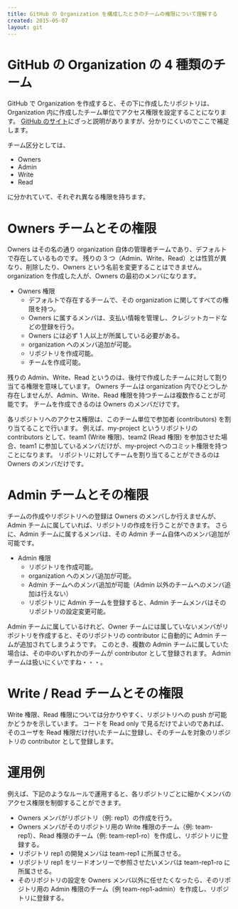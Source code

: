 ```yaml
---
title: GitHub の Organization を構成したときのチームの権限について理解する
created: 2015-05-07
layout: git
---
```


GitHub の Organization の 4 種類のチーム
====

GitHub で Organization を作成すると、その下に作成したリポジトリは、Organization 内に作成したチーム単位でアクセス権限を設定することになります。
[GitHub のサイト](https://help.github.com/articles/permission-levels-for-an-organization-repository/)にざっと説明がありますが、分かりにくいのでここで補足します。

チーム区分としては、

  * Owners
  * Admin
  * Write
  * Read

に分かれていて、それぞれ異なる権限を持ちます。

Owners チームとその権限
====

Owners はその名の通り organization 自体の管理者チームであり、デフォルトで存在しているものです。
残りの 3 つ（Admin、Write、Read）とは性質が異なり、削除したり、Owners という名前を変更することはできません。
organization を作成した人が、Owners の最初のメンバになります。

* Owners 権限
  * デフォルトで存在するチームで、その organization に関してすべての権限を持つ。
  * Owners に属するメンバは、支払い情報を管理し、クレジットカードなどの登録を行う。
  * Owners には必ず 1 人以上が所属している必要がある。
  * organization へのメンバ追加が可能。
  * リポジトリを作成可能。
  * チームを作成可能。

残りの Admin、Write、Read というのは、後付で作成したチームに対して割り当てる権限を意味しています。
Owners チームは organization 内でひとつしか存在しませんが、Admin、Write、Read 権限を持つチームは複数作ることが可能です。
チームを作成できるのは Owners のメンバだけです。

各リポジトリへのアクセス権限は、このチーム単位で参加者 (contributors) を割り当てることで行います。
例えば、my-project というリポジトリの contributors として、team1 (Write 権限)、team2 (Read 権限) を参加させた場合、team1 に参加しているメンバだけが、my-project へのコミット権限を持つことになります。
リポジトリに対してチームを割り当てることができるのは Owners のメンバだけです。

Admin チームとその権限
====

チームの作成やリポジトリへの登録は Owners のメンバしか行えませんが、Admin チームに属していれば、リポジトリの作成を行うことができます。
さらに、Admin チームに属するメンバは、その Admin チーム自体へのメンバ追加が可能です。

* Admin 権限
  * リポジトリを作成可能。
  * organization へのメンバ追加が可能。
  * Admin チームへのメンバ追加が可能（Admin 以外のチームへのメンバ追加は行えない）
  * リポジトリに Admin チームを登録すると、Admin チームメンバはそのリポジトリの設定変更可能。

Admin チームに属しているけれど、Owner チームには属していないメンバがリポジトリを作成すると、そのリポジトリの contributor に自動的に Admin チームが追加されてしまうようです。
このとき、複数の Admin チームに属していた場合は、その中のいずれかのチームが contributor として登録されます。
Admin チームは扱いにくいですね・・・。

Write / Read チームとその権限
====
Write 権限、Read 権限については分かりやすく、リポジトリへの push が可能かどうかを示しています。
コードを Read only で見るだけでよいのであれば、そのユーザを Read 権限だけ付いたチームに登録し、そのチームを対象のリポジトリの contributor として登録します。


運用例
====

例えば、下記のようなルールで運用すると、各リポジトリごとに細かくメンバのアクセス権限を制御することができます。

  * Owners メンバがリポジトリ（例: rep1）の作成を行う。
  * Owners メンバがそのリポジトリ用の Write 権限のチーム（例: team-rep1）、Read 権限のチーム（例: team-rep1-ro）を作成し、リポジトリに登録する。
  * リポジトリ rep1 の開発メンバは team-rep1 に所属させる。
  * リポジトリ rep1 をリードオンリーで参照させたいメンバは team-rep1-ro に所属させる。
  * そのリポジトリの設定を Owners メンバ以外に任せたくなったら、そのリポジトリ用の Admin 権限のチーム（例 team-rep1-admin）を作成し、リポジトリに登録する。

